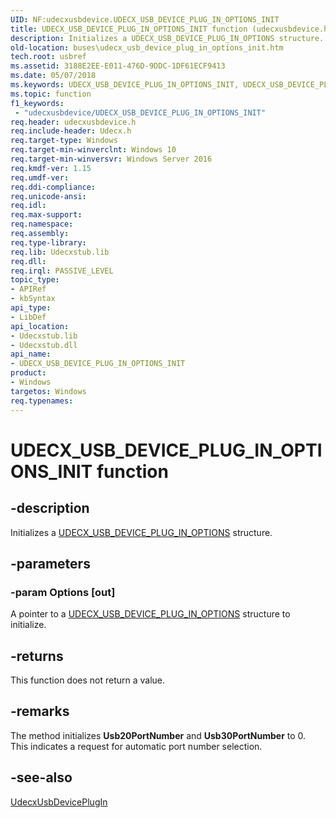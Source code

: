 ```yaml
---
UID: NF:udecxusbdevice.UDECX_USB_DEVICE_PLUG_IN_OPTIONS_INIT
title: UDECX_USB_DEVICE_PLUG_IN_OPTIONS_INIT function (udecxusbdevice.h)
description: Initializes a UDECX_USB_DEVICE_PLUG_IN_OPTIONS structure.
old-location: buses\udecx_usb_device_plug_in_options_init.htm
tech.root: usbref
ms.assetid: 3188E2EE-E011-476D-9DDC-1DF61ECF9413
ms.date: 05/07/2018
ms.keywords: UDECX_USB_DEVICE_PLUG_IN_OPTIONS_INIT, UDECX_USB_DEVICE_PLUG_IN_OPTIONS_INIT function [Buses], buses.udecx_usb_device_plug_in_options_init, udecxusbdevice/UDECX_USB_DEVICE_PLUG_IN_OPTIONS_INIT
ms.topic: function
f1_keywords:
 - "udecxusbdevice/UDECX_USB_DEVICE_PLUG_IN_OPTIONS_INIT"
req.header: udecxusbdevice.h
req.include-header: Udecx.h
req.target-type: Windows
req.target-min-winverclnt: Windows 10
req.target-min-winversvr: Windows Server 2016
req.kmdf-ver: 1.15
req.umdf-ver: 
req.ddi-compliance: 
req.unicode-ansi: 
req.idl: 
req.max-support: 
req.namespace: 
req.assembly: 
req.type-library: 
req.lib: Udecxstub.lib
req.dll: 
req.irql: PASSIVE_LEVEL
topic_type:
- APIRef
- kbSyntax
api_type:
- LibDef
api_location:
- Udecxstub.lib
- Udecxstub.dll
api_name:
- UDECX_USB_DEVICE_PLUG_IN_OPTIONS_INIT
product:
- Windows
targetos: Windows
req.typenames: 
---
```


# UDECX_USB_DEVICE_PLUG_IN_OPTIONS_INIT function


## -description


Initializes a <a href="https://docs.microsoft.com/windows-hardware/drivers/ddi/content/udecxusbdevice/ns-udecxusbdevice-_udecx_usb_device_plug_in_options">UDECX_USB_DEVICE_PLUG_IN_OPTIONS</a> structure.


## -parameters




### -param Options [out]

A pointer to a <a href="https://docs.microsoft.com/windows-hardware/drivers/ddi/content/udecxusbdevice/ns-udecxusbdevice-_udecx_usb_device_plug_in_options">UDECX_USB_DEVICE_PLUG_IN_OPTIONS</a> structure to initialize.


## -returns



This function does not return a value.




## -remarks



The method initializes <b>Usb20PortNumber</b> and <b>Usb30PortNumber</b>  to 0. This indicates a request for  automatic port number selection.




## -see-also




<a href="https://docs.microsoft.com/windows-hardware/drivers/ddi/content/udecxusbdevice/nf-udecxusbdevice-udecxusbdeviceplugin">UdecxUsbDevicePlugIn</a>
 

 


